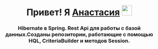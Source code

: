 <h1 align="center">Привет! Я <a href="https://daniilshat.ru/" target="_blank">Анастасия</a> 
<img src="https://github.com/blackcater/blackcater/raw/main/images/Hi.gif" height="32"/></h1>
<h3 align="center">Hibernate в Spring. Rest Api для работы с базой данных.Созданы репозитории, работающие с помощью HQL, CriteriaBuilder и методов Session.</h3>
